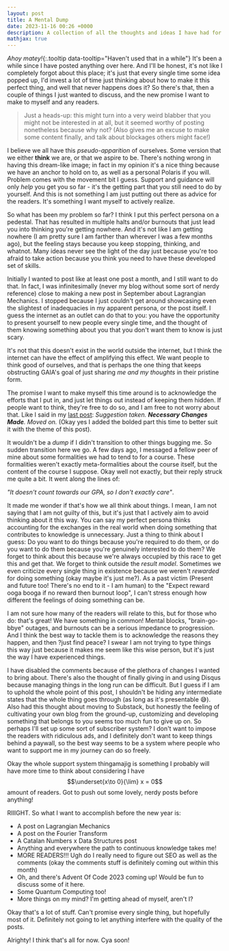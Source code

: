 ```yaml
---
layout: post
title: A Mental Dump
date: 2023-11-16 00:26 +0000
description: A collection of all the thoughts and ideas I have had for the past few months. A dump because it seemed implausible that I will otherwise go about doing anything related to them.
mathjax: true
---
```

*Ahoy matey!*{:.tooltip data-tooltip="Haven't used that in a while"} It's been a while since I have posted anything over here. And I'll be honest, it's not like I completely forgot about this place; it's just that every single time some idea popped up, I'd invest a lot of time just thinking about how to make it this perfect thing, and well that never happens does it? So there's that, then a couple of things I just wanted to discuss, and the new promise I want to make to myself and any readers.

> Just a heads-up: this might turn into a very weird blabber that you might not be interested in at all, but it seemed worthy of posting nonetheless because why not? (Also gives me an excuse to make some content finally, and talk about blockages others might face!)

I believe we all have this *pseudo-apparition* of ourselves. Some version that we either **think** we are, or that we aspire to be. There's nothing wrong in having this dream-like image; in fact in my opinion it's a nice thing because we have an anchor to hold on to, as well as a personal Polaris if you will. Problem comes with the movement bit I guess. Support and guidance will only *help* you get you so far - it's the getting part that you still need to do by yourself. And this is not something I am just putting out there as advice for the readers. It's something I want myself to actively realize.

So what has been my problem so far? I think I put this perfect persona on a pedestal. That has resulted in multiple halts and/or burnouts that just lead you into thinking you're getting nowhere. And it's not like I am getting nowhere (I am pretty sure I am farther than wherever I was a few months ago), but the feeling stays because you keep stopping, thinking, and whatnot. Many ideas never see the light of the day just because you're too afraid to take action because you think you need to have these developed set of skills.

Initially I wanted to post like at least one post a month, and I still want to do that. In fact, I was infinitesimally (never my blog without some sort of nerdy reference) close to making a new post in September about Lagrangian Mechanics. I stopped because I just couldn't get around showcasing even the slightest of inadequacies in my apparent persona, or the post itself. I guess the internet as an outlet can do that to you: you have the opportunity to present yourself to new people every single time, and the thought of them knowing something about you that you don't want them to know is just scary.

It's not that this doesn't exist in the world outside the internet, but I think the internet can have the effect of amplifying this effect. We want people to think good of ourselves, and that is perhaps the one thing that keeps obstructing GAIA's goal of just sharing *me and my thoughts* in their pristine form.

The promise I want to make myself this time around is to acknowledge the efforts that I put in, and just let things out instead of keeping them hidden. If people want to think, they're free to do so, and I am free to not worry about that. Like I said in my [last post](/on-feeling-better): *Suggestion taken. __Necessary Changes Made__. Moved on.* (Okay yes I added the bolded part this time to better suit it with the theme of this post).

It wouldn't be a *dump* if I didn't transition to other things bugging me. So sudden transition here we go. A few days ago, I messaged a fellow peer of mine about some formalities we had to tend to for a course. These formalities weren't exactly meta-formalities about the course itself, but the content of the course I suppose. Okay well not exactly, but their reply struck me quite a bit. It went along the lines of: 

*"It doesn't count towards our GPA, so I don't exactly care"*. 

It made me wonder if that's how we all think about things. I mean, I am not saying that I am not guilty of this, but it's just that I actively aim to avoid thinking about it this way. You can say my perfect persona thinks accounting for the exchanges in the real world when doing something that contributes to knowledge is unnecessary. Just a thing to think about I guess: Do you want to do things because you're required to do them, or do you want to do them because you're genuinely interested to do them? We forget to think about this because we're always occupied by this race to get this and get that. We forget to think outside the *result model*. Sometimes we even criticize every single thing in existence because we weren't *rewarded* for doing something (okay maybe it's just me?). As a past victim (Present and future too! There's no end to it - I am human) to the "Expect reward ooga booga if no reward then burnout loop", I can't stress enough how different the feelings of doing something can be.

I am not sure how many of the readers will relate to this, but for those who do: that's great! We have something in common! Mental blocks, "brain-go-bbye" outages, and burnouts can be a serious impedance to progression. And I think the best way to tackle them is to acknowledge the reasons they happen, and then ?just find peace? I swear I am not trying to type things this way just because it makes me seem like this wise person, but it's just the way I have experienced things.

I have disabled the comments because of the plethora of changes I wanted to bring about. There's also the thought of finally giving in and using Disqus because managing things in the long run can be difficult. But I guess if I am to uphold the whole point of this post, I shouldn't be hiding any intermediate states that the whole thing goes through (as long as it's presentable 😅). Also had this thought about moving to Substack, but honestly the feeling of cultivating your own blog from the ground-up, customizing and developing something that belongs to you seems too much fun to give up on. So perhaps I'll set up some sort of subscriber system? I don't want to impose the readers with ridiculous ads, and I definitely don't want to keep things behind a paywall, so the best way seems to be a system where people who want to support me in my journey can do so freely.

Okay the whole support system thingamajig is something I probably will have more time to think about considering I have $$\underset{x\to 0}{\lim} x = 0$$ amount of readers. Got to push out some lovely, nerdy posts before anything!

RIIIGHT. So what I want to accomplish before the new year is:
- A post on Lagrangian Mechanics
- A post on the Fourier Transform
- A Catalan Numbers x Data Structures post
- Anything and everywhere the path to continuous knowledge takes me!
- MORE READERS!!! Ugh do I really need to figure out SEO as well as the comments (okay the comments stuff is definitely coming out within this month)
- Oh, and there's Advent Of Code 2023 coming up! Would be fun to discuss some of it here.
- Some Quantum Computing too!
- More things on my mind? I'm getting ahead of myself, aren't I?

Okay that's a lot of stuff. Can't promise every single thing, but hopefully most of it. Definitely not going to let anything interfere with the quality of the posts.

Alrighty! I think that's all for now. Cya soon!